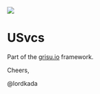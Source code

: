 ![](https://travis-ci.com/grisu-io/usvcs.svg?branch=master)

# USvcs

Part of the [grisu.io](https://grisu.io) framework.

Cheers,

@lordkada


 
